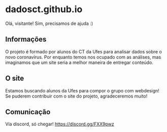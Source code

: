 # dadosct.github.io

Olá, visitante! Sim, precisamos de ajuda :)

## Informações

O projeto é formado por alunos do CT da Ufes para analisar dados sobre o novo
coronavírus. Por enquanto temos nos ocupado com as análises, mas imaginamos que
um site seria a melhor maneira de entregar conteúdo.

## O site

Estamos buscando alunos da Ufes para compor o grupo com webdesign! Se puderem
contribuir com o site do projeto, agradeceremos muito!

## Comunicação

Via discord, só chegar! https://discord.gg/FXX9pwz